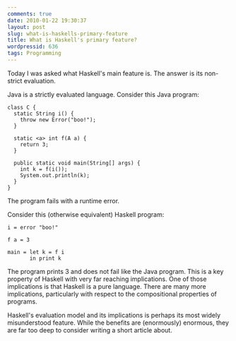 ```yaml
---
comments: true
date: 2010-01-22 19:30:37
layout: post
slug: what-is-haskells-primary-feature
title: What is Haskell's primary feature?
wordpressid: 636
tags: Programming
---
```


Today I was asked what Haskell's main feature is. The answer is its non-strict evaluation.

Java is a strictly evaluated language. Consider this Java program:

    
~~~{.Java}
class C {
  static String i() {
    throw new Error("boo!");
  }

  static <a> int f(A a) {
    return 3;
  }

  public static void main(String[] args) {
    int k = f(i());
    System.out.println(k);
  }
}
~~~



The program fails with a runtime error.

Consider this (otherwise equivalent) Haskell program:

    
~~~{.Haskell}
i = error "boo!"

f a = 3

main = let k = f i
       in print k
~~~



The program prints 3 and does not fail like the Java program. This is a key property of Haskell with very far reaching implications. One of those implications is that Haskell is a pure language. There are many more implications, particularly with respect to the compositional properties of programs. 

Haskell's evaluation model and its implications is perhaps its most widely misunderstood feature. While the benefits are (enormously) enormous, they are far too deep to consider writing a short article about.
